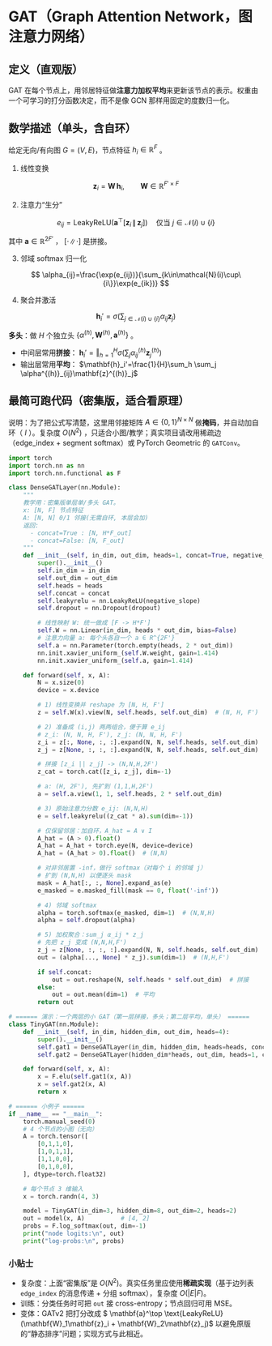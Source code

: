 
# GAT（Graph Attention Network，图注意力网络）

## 定义（直观版）

GAT 在每个节点上，用邻居特征做**注意力加权平均**来更新该节点的表示。权重由一个可学习的打分函数决定，而不是像 GCN 那样用固定的度数归一化。

## 数学描述（单头，含自环）

给定无向/有向图 $G=(V,E)$，节点特征 $h_i\in\mathbb{R}^{F}$ 。

1. 线性变换

$$
\mathbf{z}_i = \mathbf{W}\, \mathbf{h}_i,\qquad \mathbf{W}\in\mathbb{R}^{F'\times F}
$$

2. 注意力“生分”

$$
e_{ij} = \text{LeakyReLU}\Big(\mathbf{a}^\top [\mathbf{z}_i \,\|\, \mathbf{z}_j]\Big)
\quad \text{仅当 } j\in\mathcal{N}(i)\cup\{i\}
$$

其中 $\mathbf{a}\in\mathbb{R}^{2F'}$ ， $[\cdot\|\cdot]$ 是拼接。

3. 邻域 softmax 归一化

$$
\alpha_{ij}=\frac{\exp(e_{ij})}{\sum_{k\in\mathcal{N}(i)\cup\{i\}}\exp(e_{ik})}
$$

4. 聚合并激活

$$
\mathbf{h}_i'=\sigma\Big(\sum_{j\in\mathcal{N}(i)\cup\{i\}} \alpha_{ij} \mathbf{z}_j\Big)
$$

**多头**：做 $H$ 个独立头 $\{\alpha^{(h)}, \mathbf{W}^{(h)}, \mathbf{a}^{(h)}\}$ 。

* 中间层常用**拼接**： $\mathbf{h}_i'=\mathbin\Vert_{h=1}^H \sigma(\sum_j \alpha^{(h)}_{ij}\mathbf{z}^{(h)}_j)$
* 输出层常用**平均**： $\mathbf{h}_i'=\frac{1}{H}\sum_h \sum_j \alpha^{(h)}_{ij}\mathbf{z}^{(h)}_j$

## 最简可跑代码（密集版，适合看原理）

说明：为了把公式写清楚，这里用邻接矩阵 $A\in\{0,1\}^{N\times N}$ 做**掩码**，并自动加自环（ $I$ ）。复杂度 $O(N^2)$ ，只适合小图/教学；真实项目请改用稀疏边（edge\_index + segment softmax）或 PyTorch Geometric 的 `GATConv`。

```python
import torch
import torch.nn as nn
import torch.nn.functional as F

class DenseGATLayer(nn.Module):
    """
    教学用：密集版单层单/多头 GAT。
    x: [N, F] 节点特征
    A: [N, N] 0/1 邻接(无需自环, 本层会加)
    返回:
      - concat=True : [N, H*F_out]
      - concat=False: [N, F_out]
    """
    def __init__(self, in_dim, out_dim, heads=1, concat=True, negative_slope=0.2, dropout=0.0):
        super().__init__()
        self.in_dim = in_dim
        self.out_dim = out_dim
        self.heads = heads
        self.concat = concat
        self.leakyrelu = nn.LeakyReLU(negative_slope)
        self.dropout = nn.Dropout(dropout)

        # 线性映射 W: 统一做成 [F -> H*F']
        self.W = nn.Linear(in_dim, heads * out_dim, bias=False)
        # 注意力向量 a: 每个头各自一个 a ∈ R^{2F'}
        self.a = nn.Parameter(torch.empty(heads, 2 * out_dim))
        nn.init.xavier_uniform_(self.W.weight, gain=1.414)
        nn.init.xavier_uniform_(self.a, gain=1.414)

    def forward(self, x, A):
        N = x.size(0)
        device = x.device

        # 1) 线性变换并 reshape 为 [N, H, F']
        z = self.W(x).view(N, self.heads, self.out_dim)  # (N, H, F')

        # 2) 准备成 (i,j) 两两组合，便于算 e_ij
        # z_i: (N, N, H, F'), z_j: (N, N, H, F')
        z_i = z[:, None, :, :].expand(N, N, self.heads, self.out_dim)
        z_j = z[None, :, :, :].expand(N, N, self.heads, self.out_dim)

        # 拼接 [z_i || z_j] -> (N,N,H,2F')
        z_cat = torch.cat([z_i, z_j], dim=-1)

        # a: (H, 2F'), 先扩到 (1,1,H,2F')
        a = self.a.view(1, 1, self.heads, 2 * self.out_dim)

        # 3) 原始注意力分数 e_ij: (N,N,H)
        e = self.leakyrelu((z_cat * a).sum(dim=-1))

        # 仅保留邻居：加自环，A_hat = A ∨ I
        A_hat = (A > 0).float()
        A_hat = A_hat + torch.eye(N, device=device)
        A_hat = (A_hat > 0).float()  # (N,N)

        # 对非邻居置 -inf，做行 softmax（对每个 i 的邻域 j）
        # 扩到 (N,N,H) 以便逐头 mask
        mask = A_hat[:, :, None].expand_as(e)
        e_masked = e.masked_fill(mask == 0, float('-inf'))

        # 4) 邻域 softmax
        alpha = torch.softmax(e_masked, dim=1)  # (N,N,H)
        alpha = self.dropout(alpha)

        # 5) 加权聚合：sum_j α_ij * z_j
        # 先把 z_j 变成 (N,N,H,F')
        z_j = z[None, :, :, :].expand(N, N, self.heads, self.out_dim)
        out = (alpha[..., None] * z_j).sum(dim=1)  # (N,H,F')

        if self.concat:
            out = out.reshape(N, self.heads * self.out_dim)  # 拼接
        else:
            out = out.mean(dim=1)  # 平均
        return out

# ====== 演示：一个两层的小 GAT（第一层拼接，多头；第二层平均，单头） ======
class TinyGAT(nn.Module):
    def __init__(self, in_dim, hidden_dim, out_dim, heads=4):
        super().__init__()
        self.gat1 = DenseGATLayer(in_dim, hidden_dim, heads=heads, concat=True, dropout=0.6)
        self.gat2 = DenseGATLayer(hidden_dim*heads, out_dim, heads=1, concat=False, dropout=0.6)

    def forward(self, x, A):
        x = F.elu(self.gat1(x, A))
        x = self.gat2(x, A)
        return x

# ====== 小例子 ======
if __name__ == "__main__":
    torch.manual_seed(0)
    # 4 个节点的小图（无向）
    A = torch.tensor([
        [0,1,1,0],
        [1,0,1,1],
        [1,1,0,0],
        [0,1,0,0],
    ], dtype=torch.float32)

    # 每个节点 3 维输入
    x = torch.randn(4, 3)

    model = TinyGAT(in_dim=3, hidden_dim=8, out_dim=2, heads=2)
    out = model(x, A)          # [4, 2]
    probs = F.log_softmax(out, dim=-1)
    print("node logits:\n", out)
    print("log-probs:\n", probs)
```

### 小贴士

* 复杂度：上面“密集版”是 $O(N^2)$。真实任务里应使用**稀疏实现**（基于边列表 `edge_index` 的消息传递 + 分组 softmax），复杂度 $O(|E|F)$。
* 训练：分类任务时可把 `out` 接 cross-entropy；节点回归可用 MSE。
* 变体：GATv2 把打分改成 $ \mathbf{a}^\top \text{LeakyReLU}(\mathbf{W}_1\mathbf{z}_i + \mathbf{W}_2\mathbf{z}_j)$ 以避免原版的“静态排序”问题；实现方式与此相近。


